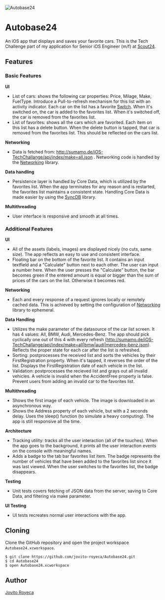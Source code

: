 ![Autobase24](https://raw.github.com/jovito-royeca/Autobase24/master/icons/appicon-logo/ios/Icon%402x.png)

# Autobase24

An iOS app that displays and saves your favorite cars. This is the Tech Challenge part of my application for Senior iOS Engineer (m/f) at [Scout24](http://www.scout24.com).

## Features
### Basic Features
**UI**
* List of cars: shows the following car properties: Price, Milage, Make, FuelType. Introduce a Pull-to-refresh mechanism for this list with an activity indicator. Each car on the list has a favorite [Switch](https://developer.apple.com/ios/human-interface-guidelines/ui-controls/switches/). When it's switched on, the car is added to the favorites list. When it's switched off, the car is removed from the favorites list.
* List of favorites: shows all the cars which are favorited. Each item on this list has a delete button. When the delete button is tapped, that car is removed from the favorites list. This should be reflected on the cars list.

**Networking**
* Data is fetched from: http://sumamo.de/iOS-TechChallange/api/index/make=all.json . Networking code is handled by the [Networking](https://github.com/3lvis/Networking) library.

**Data handling**
* Persistence layer is handled by Core Data, which is utilized by the favorites list. When the app terminates for any reason and is restarted, the favorites list maintains a consistent state. Handling Core Data is made easier by using the  [SyncDB](https://github.com/SyncDB/Sync) library.

**Multithreading**
* User interface is responsive and smooth at all times.

### Additional Features
**UI**
* All of the assets (labels, images) are displayed nicely (no cuts, same size). The app reflects an easy to use and consistent interface.
* Floating bar on the bottom of the favorite list. It contains an input textfield and a "Calculate" button next to each other. The user can input a number here. When the user presses the "Calculate" button, the bar becomes green if the entered amount is equal or bigger than the sum of prices of the cars on the list. Otherwise it becomes red.

**Networking**
* Each and every response of a request ignores locally or remotely cached data. This is achieved by setting the configuration of [Networking](https://github.com/3lvis/Networking) library to ephemeral.

**Data Handling**
* Utilizes the make parameter of the datasource of the car list screen. It has 4 values: All, BMW, Audi, Mercedes-Benz. The app should pick cyclically one out of this 4 with every refresh
(http://sumamo.de/iOS-TechChallange/api/index/make=all|bmw|audi|mercedes-benz.json). Reflects the proper state for each car after the list is refreshed.
* Sorting: postprocesses the received list and sorts the vehicles by their FirstRegistration property. When it's tapped, it reverses the order of the list. Displays the FirstRegistration date of each vehicle in the list.
* Validation: postprocesses the recieved list and grays out all invalid vehicles. A vehicle is invalid when the AccidentFree property is false. Prevent users from adding an invalid car to the favorites list.

**Multithreading**
* Shows the first image of each vehicle. The image is downloaded in an asynchronous way.
* Shows the Address property of each vehicle, but with a 2 seconds delay. Uses the sleep() function (to simulate a heavy computing). The app is still responsive all the time.

**Architecture**
* Tracking utility: tracks all the user interaction (all of the touches). When the app goes to the background, it prints all the user interaction events on the console with meaningful names.
* Adds a badge to the tab bar favorites list item. The badge represents the number of vehicles that have been added to the favorites list since it was last viewed. When the user switches to the favorites list, the badge disappears.

**Testing**
* Unit tests covers fetching of JSON data from the server, saving to Core Data, and filtering via make parameter.

**UI Testing**
* UI tests recreates normal user interactions with the app.

## Cloning
Clone the GitHub repository and open the project workspace `Autobase24.xcworkspace`.

```
$ git clone https://github.com/jovito-royeca/Autobase24.git
$ cd Autobase24
$ open Autobase24.xcworkspace
```

## Author
[Jovito Royeca](mailto:jovit.royeca@gmail.com)

